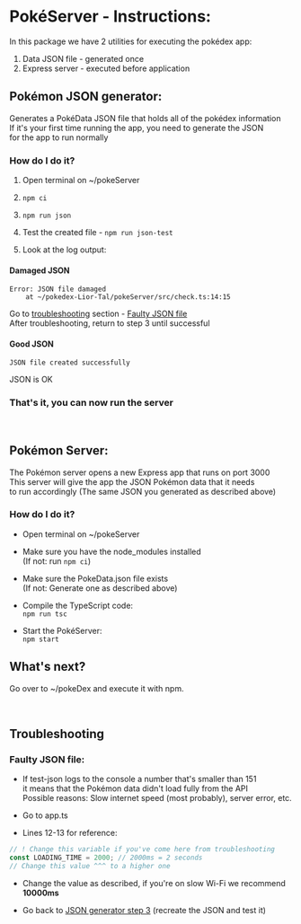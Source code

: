 # PokéServer - Instructions:
In this package we have 2 utilities for executing the pokédex app:</br>
1) Data JSON file - generated once</br>
2) Express server - executed before application

## Pokémon JSON generator:
Generates a PokéData JSON file that holds all of the pokédex information</br>
If it's your first time running the app, you need to generate the JSON</br>
for the app to run normally

### How do I do it?

1. Open terminal on ~/pokeServer

2. `npm ci`

3. `npm run json`

4. Test the created file - `npm run json-test`

5. Look at the log output:

#### Damaged JSON
```console
Error: JSON file damaged
    at ~/pokedex-Lior-Tal/pokeServer/src/check.ts:14:15
```
Go to [troubleshooting](#troubleshooting) section - [Faulty JSON file](#faulty-json-file)
</br> After troubleshooting, return to step 3 until successful

#### Good JSON
```console
JSON file created successfully
```
JSON is OK

### That's it, you can now run the server
</br>

## Pokémon Server:
The Pokémon server opens a new Express app that runs on port 3000</br>
This server will give the app the JSON Pokémon data that it needs</br>
to run accordingly (The same JSON you generated as described above)

### How do I do it?

* Open terminal on ~/pokeServer

* Make sure you have the node_modules installed
</br>(If not: run `npm ci`)

* Make sure the PokeData.json file exists
</br>(If not: Generate one as described above)

* Compile the TypeScript code:
</br> `npm run tsc`

* Start the PokéServer:
</br> `npm start`

## What's next?
Go over to ~/pokeDex and execute it with npm.

</br>

## Troubleshooting

### Faulty JSON file:

* If test-json logs to the console a number that's smaller than 151
</br> it means that the Pokémon data didn't load fully from the API
</br> Possible reasons: Slow internet speed (most probably), server error, etc.

* Go to app.ts

* Lines 12-13 for reference: 
```js
// ! Change this variable if you've come here from troubleshooting
const LOADING_TIME = 2000; // 2000ms = 2 seconds
// Change this value ^^^ to a higher one
```

* Change the value as described, if you're on slow Wi-Fi we recommend <b>10000ms</b>

* Go back to [JSON generator step 3](#pokémon-json-generator) (recreate the JSON and test it)